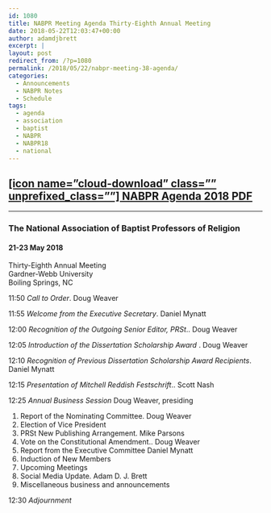 ```yaml
---
id: 1080
title: NABPR Meeting Agenda Thirty-Eighth Annual Meeting
date: 2018-05-22T12:03:47+00:00
author: adamdjbrett
excerpt: |
layout: post
redirect_from: /?p=1080
permalink: /2018/05/22/nabpr-meeting-38-agenda/
categories:
  - Announcements
  - NABPR Notes
  - Schedule
tags:
  - agenda
  - association
  - baptist
  - NABPR
  - NABPR18
  - national
---
```

##  [[icon name=&#8221;cloud-download&#8221; class=&#8221;&#8221; unprefixed_class=&#8221;&#8221;] NABPR Agenda 2018 PDF](/wp-content/uploads/2018/05/NABPRAgenda2018.pdf)

* * *

### The National Association of Baptist Professors of Religion

#### 21-23 May 2018  
Thirty-Eighth Annual Meeting  
Gardner-Webb University  
Boiling Springs, NC

11:50 _Call to Order_. Doug Weaver

11:55 _Welcome from the Executive Secretary_. Daniel Mynatt

12:00 _Recognition of the Outgoing Senior Editor, PRSt_.. Doug Weaver

12:05 _Introduction of the Dissertation Scholarship Award_ . Doug Weaver

12:10 _Recognition of Previous Dissertation Scholarship Award Recipients_. Daniel Mynatt

12:15 _Presentation of_ _Mitchell Reddish Festschrift_.. Scott Nash

12:25 _Annual Business Session_ Doug Weaver, presiding

<li style="list-style-type: none;">
  <ol>
    <li>
      Report of the Nominating Committee. Doug Weaver
    </li>
    <li>
      Election of Vice President
    </li>
    <li>
      PRSt New Publishing Arrangement. Mike Parsons
    </li>
    <li>
      Vote on the Constitutional Amendment.. Doug Weaver
    </li>
    <li>
      Report from the Executive Committee Daniel Mynatt
    </li>
    <li>
      Induction of New Members
    </li>
    <li>
      Upcoming Meetings
    </li>
    <li>
      Social Media Update. Adam D. J. Brett
    </li>
    <li>
      Miscellaneous business and announcements
    </li>
  </ol>
</li>

12:30 _Adjournment_
